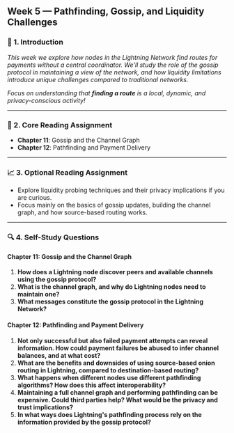 ## Week 5 — Pathfinding, Gossip, and Liquidity Challenges

### 🔹 1. Introduction

_This week we explore how nodes in the Lightning Network find routes for payments without a central coordinator. We’ll study the role of the gossip protocol in maintaining a view of the network, and how liquidity limitations introduce unique challenges compared to traditional networks._

_Focus on understanding that **finding a route** is a local, dynamic, and privacy-conscious activity!_

---

### 📙 2. Core Reading Assignment

- **Chapter 11**: Gossip and the Channel Graph
- **Chapter 12**: Pathfinding and Payment Delivery

---

### 📈 3. Optional Reading Assignment

- Explore liquidity probing techniques and their privacy implications if you are curious.
- Focus mainly on the basics of gossip updates, building the channel graph, and how source-based routing works.

---

### 🔍 4. Self-Study Questions

#### Chapter 11: Gossip and the Channel Graph

1. **How does a Lightning node discover peers and available channels using the gossip protocol?**
2. **What is the channel graph, and why do Lightning nodes need to maintain one?**
3. **What messages constitute the gossip protocol in the Lightning Network?**

#### Chapter 12: Pathfinding and Payment Delivery

1. **Not only successful but also failed payment attempts can reveal information. How could payment failures be abused to infer channel balances, and at what cost?**
2. **What are the benefits and downsides of using source-based onion routing in Lightning, compared to destination-based routing?**
3. **What happens when different nodes use different pathfinding algorithms? How does this affect interoperability?**
4. **Maintaining a full channel graph and performing pathfinding can be expensive. Could third parties help? What would be the privacy and trust implications?**
5. **In what ways does Lightning's pathfinding process rely on the information provided by the gossip protocol?**
